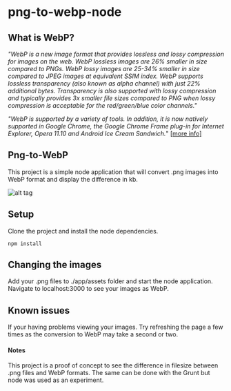 png-to-webp-node
================

## What is WebP?

*"WebP is a new image format that provides lossless and lossy compression for images on the web. WebP lossless images are 26% smaller in size compared to PNGs. WebP lossy images are 25-34% smaller in size compared to JPEG images at equivalent SSIM index. WebP supports lossless transparency (also known as alpha channel) with just 22% additional bytes. Transparency is also supported with lossy compression and typically provides 3x smaller file sizes compared to PNG when lossy compression is acceptable for the red/green/blue color channels."* 

*"WebP is supported by a variety of tools. In addition, it is now natively supported in Google Chrome, the Google Chrome Frame plug-in for Internet Explorer, Opera 11.10 and Android Ice Cream Sandwich.*" [[more info]](https://developers.google.com/speed/webp/)

## Png-to-WebP

This project is a simple node application that will convert .png images into WebP format and display the difference in kb. 

![alt tag](http://oi39.tinypic.com/2ni7fpz)


## Setup
Clone the project and install the node dependencies.

```
npm install
```

## Changing the images
Add your .png files to ./app/assets folder and start the node application. Navigate to localhost:3000 to see your images as WebP.

## Known issues
If your having problems viewing your images. Try refreshing the page a few times as the conversion to WebP may take a second or two.

#### Notes

This project is a proof of concept to see the difference in filesize between .png files and WebP formats.
The same can be done with the Grunt but node was used as an experiment.

